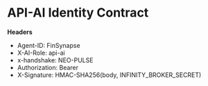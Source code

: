 # API-AI Identity Contract
**Headers**
- Agent-ID: FinSynapse
- X-AI-Role: api-ai
- x-handshake: NEO-PULSE
- Authorization: Bearer <JWT or broker secret>
- X-Signature: HMAC-SHA256(body, INFINITY_BROKER_SECRET)

